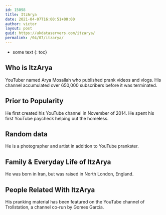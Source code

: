```yaml
---
id: 15098
title: ItzArya
date: 2021-04-07T16:00:51+00:00
author: victor
layout: post
guid: https://ukdataservers.com/itzarya/
permalink: /04/07/itzarya/
---
```


* some text
{: toc}


## Who is ItzArya



YouTuber named Arya Mosallah who published prank videos and vlogs. His channel accumulated over 650,000 subscribers before it was terminated. 

                
                
                
## Prior to Popularity



He first created his YouTube channel in November of 2014. He spent his first YouTube paycheck helping out the homeless.

                
                
                
## Random data



He is a photographer and artist in addition to YouTube prankster.

                
                
                
## Family & Everyday Life of ItzArya



He was born in Iran, but was raised in North London, England.

                
                
                
## People Related With ItzArya



His pranking material has been featured on the YouTube channel of Trollstation, a channel co-run by Gomes Garcia.

                
              
            
          
          
          